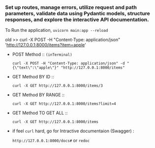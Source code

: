 <h3>Set up routes, manage errors, utilize request and path parameters, validate data using Pydantic models, structure responses, and explore the interactive API documentation.</h3>

To Run the application, 
   `uvicorn main:app --reload`

old >> curl -X POST -H "Content-Type: application/json" 'http://127.0.0.1:8000/items?item=apple'

* POST Method ::  `(inTerminal)`

   `curl -X POST -H "Content-Type: application/json" -d "{\"text\":\"apple\"}" "http://127.0.0.1:8000/items"`

* GET Method BY ID :: 

   `curl -X GET http://127.0.0.1:8000/items/3`

* GET Method BY RANGE :: 

   `curl -X GET http://127.0.0.1:8000/items?limit=4`
 
* GET Method TO GET ALL :: 

   `curl -X GET http://127.0.0.1:8000/items`

* if feel `curl` hard, go for Intractive documentaion (Swagger) :

   `http://127.0.0.1:8000/docs#` or `redoc`
